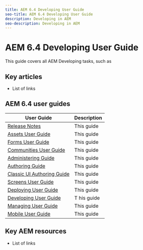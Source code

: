 ```yaml
---
title: AEM 6.4 Developing User Guide
seo-title: AEM 6.4 Developing User Guide
description: Developing in AEM
seo-description: Developing in AEM
---
```


# AEM 6.4 Developing User Guide

This guide covers all AEM Developing tasks, such as 

## Key articles

* List of links

## AEM 6.4 user guides

| User Guide | Description |
|--- |---|
| [Release Notes](home.md)|This guide|
| [Assets User Guide](home.md) | This guide  |
| [Forms User Guide](/help/forms/home.md) | This guide |
| [Communities User Guide](/help/communities/using/home.md) | This guide  |
| [Administering Guide](/help/sites/administering/using/home.md) | This guide |
| [Authoring Guide](/help/sites/authoring/using/home.md) | This guide |
| [Classic UI Authoring Guide](/help/sites/classic-ui-authoring/using/home.md) | This guide  |
| [Screens User Guide](/help/screens/using/home.md) | This guide |
| [Deploying User Guide](/help/sites/developing/using/home.md) | This guide  |
| [Developing User Guide](/help/sites/deploying/using/home.md)|T his guide|
| [Managing User Guide](home.md)|This guide |
| [Mobile User Guide](home.md)|This guide |

## Key AEM resources

* List of links
